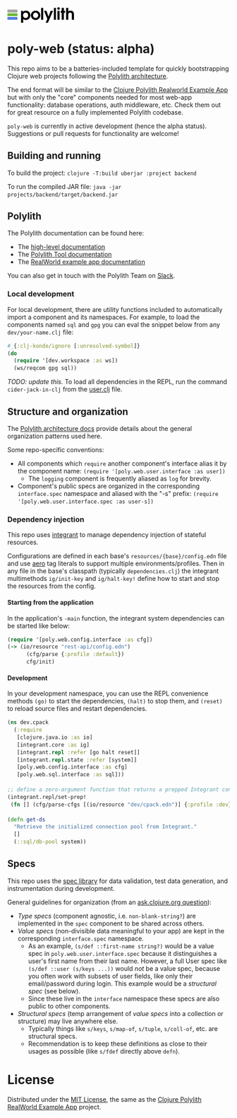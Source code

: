 <img src="logo.png" width="30%" alt="Polylith" id="logo">

# poly-web **(status: alpha)**

This repo aims to be a batteries-included template for quickly bootstrapping Clojure web projects following the [Polylith architecture](https://polylith.gitbook.io/polylith/).

The end format will be similar to the [Clojure Polylith Realworld Example App](https://github.com/furkan3ayraktar/clojure-polylith-realworld-example-app) but with only the "core" components needed for most web-app functionality: database operations, auth middleware, etc. Check them out for great resource on a fully implemented Polylith codebase. 

`poly-web` is currently in active development (hence the alpha status). Suggestions or pull requests for functionality are welcome!

## Building and running

To build the project: `clojure -T:build uberjar :project backend`

To run the compiled JAR file: `java -jar projects/backend/target/backend.jar`

## Polylith

The Polylith documentation can be found here:

- The [high-level documentation](https://polylith.gitbook.io/polylith)
- The [Polylith Tool documentation](https://polylith.gitbook.io/polylith/poly)
- The [RealWorld example app documentation](https://github.com/furkan3ayraktar/clojure-polylith-realworld-example-app)

You can also get in touch with the Polylith Team on [Slack](https://clojurians.slack.com/archives/C013B7MQHJQ).

### Local development

For local development, there are utility functions included to automatically import a component and its namespaces. For example, to load the components named `sql` and `gpg` you can eval the snippet below from any `dev/your-name.clj` file:

``` clojure
#_{:clj-kondo/ignore [:unresolved-symbol]}
(do
  (require '[dev.workspace :as ws])
  (ws/reqcom gpg sql))
```

*TODO: update this.*
To load all dependencies in the REPL, run the command `cider-jack-in-clj` from the [user.clj](development/src/user.clj) file.


## Structure and organization

The [Polylith architecture docs](https://polylith.gitbook.io/polylith/architecture/2.1.-workspace) provide details about the general organization patterns used here.

Some repo-specific conventions:

- All components which `require` another component's interface alias it by the component name: `(require '[poly.web.user.interface :as user])`
  - The `logging` component is frequently aliased as `log` for brevity.
- Component's public specs are organized in the corresponding `interface.spec` namespace and aliased with the "-s" prefix: `(require '[poly.web.user.interface.spec :as user-s])`

### Dependency injection

This repo uses [integrant](https://github.com/weavejester/integrant) to manage dependency injection of stateful resources.

Configurations are defined in each base's `resources/{base}/config.edn` file and use [aero](https://github.com/juxt/aero) tag literals to support multiple environments/profiles. Then in any file in the base's classpath (typically `dependencies.clj`) the integrant multimethods `ig/init-key` and `ig/halt-key!` define how to start and stop the resources from the config.

#### Starting from the application

In the application's `-main` function, the integrant system dependencies can be started like below:

``` clojure
(require '[poly.web.config.interface :as cfg])
(-> (io/resource "rest-api/config.edn")
      (cfg/parse {:profile :default})
      cfg/init)
```

#### Development

In your development namespace, you can use the REPL convenience methods `(go)` to start the dependencies, `(halt)` to stop them, and `(reset)` to reload source files and restart dependencies.

``` clojure
(ns dev.cpack
  (:require
   [clojure.java.io :as io]
   [integrant.core :as ig]
   [integrant.repl :refer [go halt reset]]
   [integrant.repl.state :refer [system]]
   [poly.web.config.interface :as cfg]
   [poly.web.sql.interface :as sql]))

;; define a zero-argument function that returns a prepped Integrant configuration.
(integrant.repl/set-prep!
 (fn [] (cfg/parse-cfgs [(io/resource "dev/cpack.edn")] {:profile :dev})))

(defn get-ds
  "Retrieve the initialized connection pool from Integrant."
  []
  (::sql/db-pool system))
```

## Specs

This repo uses the [spec library](https://clojure.org/guides/spec) for data validation, test data generation, and instrumentation during development.

General guidelines for organization (from an [ask.clojure.org question](https://ask.clojure.org/index.php/9036/sharing-specs-between-modules)):

- *Type specs* (component agnostic, i.e. `non-blank-string?`) are implemented in the `spec` component to be shared across others.
- *Value specs* (non-divisible data meaningful to your app) are kept in the corresponding `interface.spec` namespace.
  - As an example, `(s/def ::first-name string?)` would be a value spec in `poly.web.user.interface.spec` because it distinguishes a user's first name from their last name. However, a full User spec like `(s/def ::user (s/keys ...))` would *not* be a value spec, because you often work with subsets of user fields, like only their email/password during login. This example would be a *structural spec* (see below).
  - Since these live in the `interface` namespace these specs are also public to other components.
- *Structural specs* (temp arrangement of *value specs* into a collection or structure) may live anywhere else.
  - Typically things like `s/keys`, `s/map-of`, `s/tuple`, `s/coll-of`, etc. are structural specs.
  - Recommendation is to keep these definitions as close to their usages as possible (like `s/fdef` directly above `defn`).

# License

Distributed under the [MIT License](https://opensource.org/licenses/MIT), the same as the [Clojure Polylith RealWorld Example App](https://github.com/furkan3ayraktar/clojure-polylith-realworld-example-app) project.
